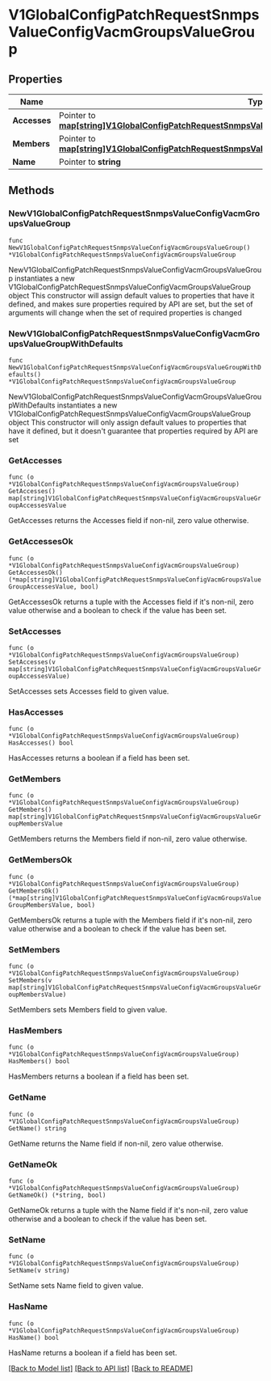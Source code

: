 # V1GlobalConfigPatchRequestSnmpsValueConfigVacmGroupsValueGroup

## Properties

Name | Type | Description | Notes
------------ | ------------- | ------------- | -------------
**Accesses** | Pointer to [**map[string]V1GlobalConfigPatchRequestSnmpsValueConfigVacmGroupsValueGroupAccessesValue**](V1GlobalConfigPatchRequestSnmpsValueConfigVacmGroupsValueGroupAccessesValue.md) |  | [optional] 
**Members** | Pointer to [**map[string]V1GlobalConfigPatchRequestSnmpsValueConfigVacmGroupsValueGroupMembersValue**](V1GlobalConfigPatchRequestSnmpsValueConfigVacmGroupsValueGroupMembersValue.md) |  | [optional] 
**Name** | Pointer to **string** |  | [optional] 

## Methods

### NewV1GlobalConfigPatchRequestSnmpsValueConfigVacmGroupsValueGroup

`func NewV1GlobalConfigPatchRequestSnmpsValueConfigVacmGroupsValueGroup() *V1GlobalConfigPatchRequestSnmpsValueConfigVacmGroupsValueGroup`

NewV1GlobalConfigPatchRequestSnmpsValueConfigVacmGroupsValueGroup instantiates a new V1GlobalConfigPatchRequestSnmpsValueConfigVacmGroupsValueGroup object
This constructor will assign default values to properties that have it defined,
and makes sure properties required by API are set, but the set of arguments
will change when the set of required properties is changed

### NewV1GlobalConfigPatchRequestSnmpsValueConfigVacmGroupsValueGroupWithDefaults

`func NewV1GlobalConfigPatchRequestSnmpsValueConfigVacmGroupsValueGroupWithDefaults() *V1GlobalConfigPatchRequestSnmpsValueConfigVacmGroupsValueGroup`

NewV1GlobalConfigPatchRequestSnmpsValueConfigVacmGroupsValueGroupWithDefaults instantiates a new V1GlobalConfigPatchRequestSnmpsValueConfigVacmGroupsValueGroup object
This constructor will only assign default values to properties that have it defined,
but it doesn't guarantee that properties required by API are set

### GetAccesses

`func (o *V1GlobalConfigPatchRequestSnmpsValueConfigVacmGroupsValueGroup) GetAccesses() map[string]V1GlobalConfigPatchRequestSnmpsValueConfigVacmGroupsValueGroupAccessesValue`

GetAccesses returns the Accesses field if non-nil, zero value otherwise.

### GetAccessesOk

`func (o *V1GlobalConfigPatchRequestSnmpsValueConfigVacmGroupsValueGroup) GetAccessesOk() (*map[string]V1GlobalConfigPatchRequestSnmpsValueConfigVacmGroupsValueGroupAccessesValue, bool)`

GetAccessesOk returns a tuple with the Accesses field if it's non-nil, zero value otherwise
and a boolean to check if the value has been set.

### SetAccesses

`func (o *V1GlobalConfigPatchRequestSnmpsValueConfigVacmGroupsValueGroup) SetAccesses(v map[string]V1GlobalConfigPatchRequestSnmpsValueConfigVacmGroupsValueGroupAccessesValue)`

SetAccesses sets Accesses field to given value.

### HasAccesses

`func (o *V1GlobalConfigPatchRequestSnmpsValueConfigVacmGroupsValueGroup) HasAccesses() bool`

HasAccesses returns a boolean if a field has been set.

### GetMembers

`func (o *V1GlobalConfigPatchRequestSnmpsValueConfigVacmGroupsValueGroup) GetMembers() map[string]V1GlobalConfigPatchRequestSnmpsValueConfigVacmGroupsValueGroupMembersValue`

GetMembers returns the Members field if non-nil, zero value otherwise.

### GetMembersOk

`func (o *V1GlobalConfigPatchRequestSnmpsValueConfigVacmGroupsValueGroup) GetMembersOk() (*map[string]V1GlobalConfigPatchRequestSnmpsValueConfigVacmGroupsValueGroupMembersValue, bool)`

GetMembersOk returns a tuple with the Members field if it's non-nil, zero value otherwise
and a boolean to check if the value has been set.

### SetMembers

`func (o *V1GlobalConfigPatchRequestSnmpsValueConfigVacmGroupsValueGroup) SetMembers(v map[string]V1GlobalConfigPatchRequestSnmpsValueConfigVacmGroupsValueGroupMembersValue)`

SetMembers sets Members field to given value.

### HasMembers

`func (o *V1GlobalConfigPatchRequestSnmpsValueConfigVacmGroupsValueGroup) HasMembers() bool`

HasMembers returns a boolean if a field has been set.

### GetName

`func (o *V1GlobalConfigPatchRequestSnmpsValueConfigVacmGroupsValueGroup) GetName() string`

GetName returns the Name field if non-nil, zero value otherwise.

### GetNameOk

`func (o *V1GlobalConfigPatchRequestSnmpsValueConfigVacmGroupsValueGroup) GetNameOk() (*string, bool)`

GetNameOk returns a tuple with the Name field if it's non-nil, zero value otherwise
and a boolean to check if the value has been set.

### SetName

`func (o *V1GlobalConfigPatchRequestSnmpsValueConfigVacmGroupsValueGroup) SetName(v string)`

SetName sets Name field to given value.

### HasName

`func (o *V1GlobalConfigPatchRequestSnmpsValueConfigVacmGroupsValueGroup) HasName() bool`

HasName returns a boolean if a field has been set.


[[Back to Model list]](../README.md#documentation-for-models) [[Back to API list]](../README.md#documentation-for-api-endpoints) [[Back to README]](../README.md)


